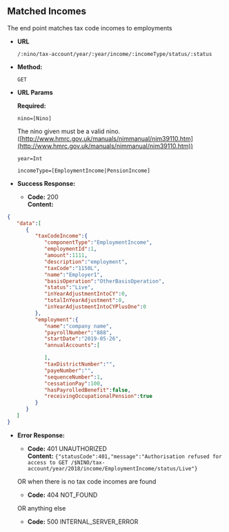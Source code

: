 Matched Incomes
----------------
  The end point matches tax code incomes to employments
  
* **URL**

  `/:nino/tax-account/year/:year/income/:incomeType/status/:status`

* **Method:**
  
  `GET`
  
*  **URL Params**

   **Required:**
 
   `nino=[Nino]` 
   
   The nino given must be a valid nino. ([http://www.hmrc.gov.uk/manuals/nimmanual/nim39110.htm](http://www.hmrc.gov.uk/manuals/nimmanual/nim39110.htm))

   `year=Int`

   `incomeType=[EmploymentIncome|PensionIncome]`

* **Success Response:**

  * **Code:** 200 <br />
    **Content:** 

```json
{
   "data":[
      {
         "taxCodeIncome":{
            "componentType":"EmploymentIncome",
            "employmentId":1,
            "amount":1111,
            "description":"employment",
            "taxCode":"1150L",
            "name":"Employer1",
            "basisOperation":"OtherBasisOperation",
            "status":"Live",
            "inYearAdjustmentIntoCY":0,
            "totalInYearAdjustment":0,
            "inYearAdjustmentIntoCYPlusOne":0
         },
         "employment":{
            "name":"company name",
            "payrollNumber":"888",
            "startDate":"2019-05-26",
            "annualAccounts":[

            ],
            "taxDistrictNumber":"",
            "payeNumber":"",
            "sequenceNumber":1,
            "cessationPay":100,
            "hasPayrolledBenefit":false,
            "receivingOccupationalPension":true
         }
      }
   ]
}
```
 
* **Error Response:**

  * **Code:** 401 UNAUTHORIZED <br />
    **Content:** `{"statusCode":401,"message":"Authorisation refused for access to GET /$NINO/tax-account/year/2018/income/EmploymentIncome/status/Live"}`

  OR when there is no tax code incomes are found

  * **Code:** 404 NOT_FOUND <br />
  
  OR anything else
  
  * **Code:** 500 INTERNAL_SERVER_ERROR <br />


